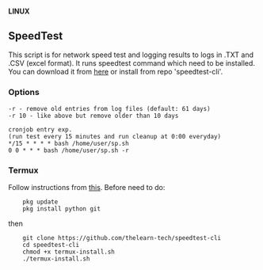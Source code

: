 #### LINUX
## SpeedTest

This script is for network speed test and logging results to logs in .TXT and .CSV (excel format).
It runs speedtest command which need to be installed. 
You can download it from [here](https://github.com/sivel/speedtest-cli) or install from repo 'speedtest-cli'.

### Options
    -r - remove old entries from log files (default: 61 days)
    -r 10 - like above but remove older than 10 days

    cronjob entry exp.
    (run test every 15 minutes and run cleanup at 0:00 everyday)
    */15 * * * * bash /home/user/sp.sh
    0 0 * * * bash /home/user/sp.sh -r


### Termux

Follow instructions from [this](https://github.com/thelearn-tech/speedtest-cli). Before need to do:
```
    pkg update
    pkg install python git
```
then
```
    git clone https://github.com/thelearn-tech/speedtest-cli
    cd speedtest-cli
    chmod +x termux-install.sh
    ./termux-install.sh
```
